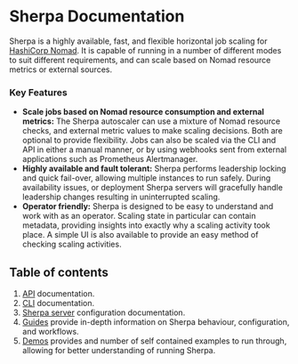 # Sherpa Documentation

Sherpa is a highly available, fast, and flexible horizontal job scaling for [HashiCorp Nomad](https://www.nomadproject.io/). It is capable of running in a number of different modes to suit different requirements, and can scale based on Nomad resource metrics or external sources.

### Key Features
* __Scale jobs based on Nomad resource consumption and external metrics:__ The Sherpa autoscaler can use a mixture of Nomad resource checks, and external metric values to make scaling decisions. Both are optional to provide flexibility. Jobs can also be scaled via the CLI and API in either a manual manner, or by using webhooks sent from external applications such as Prometheus Alertmanager.
* __Highly available and fault tolerant:__ Sherpa performs leadership locking and quick fail-over, allowing multiple instances to run safely. During availability issues, or deployment Sherpa servers will gracefully handle leadership changes resulting in uninterrupted scaling. 
* __Operator friendly:__ Sherpa is designed to be easy to understand and work with as an operator. Scaling state in particular can contain metadata, providing insights into exactly why a scaling activity took place. A simple UI is also available to provide an easy method of checking scaling activities.

## Table of contents
1. [API](./api) documentation.
1. [CLI](./commands) documentation.
1. [Sherpa server](./configuration) configuration documentation.
1. [Guides](./guides) provide in-depth information on Sherpa behaviour, configuration, and workflows.
1. [Demos](./demos) provides and number of self contained examples to run through, allowing for better understanding of running Sherpa.
